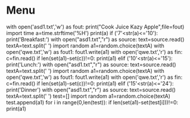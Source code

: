 # Menu
with open('asd1.txt','w') as fout:
    print("Cook Juice Kazy Apple",file=fout)
import time
a=time.strftime('%H')
print(a)
if ('7'<str(a)<='10'):
    print('Breakfast:')
    with open("asd1.txt","r") as source:
             text=source.read()
             textA=text.split(' ')
             import random
             a1=random.choice(textA)
             with open('qwe.txt','w') as fout1:
                 fout1.write(a1)
                 with open('qwe.txt','r') as fin:
                     c=fin.read()
                     if len(set(a1)-set(c))!=0:
                         print(a1)
elif ('10'<str(a)<='15'):
    print('Lunch:')
    with open("asd1.txt","r") as source:
             text=source.read()
             textA=text.split(' ')
             import random
             a1=random.choice(textA)
             with open('qwe.txt','w') as fout1:
                 fout1.write(a1)
                 with open('qwe.txt','r') as fin:
                     c=fin.read()
                     if len(set(a1)-set(c))!=0:
                         print(a1)
elif ('15'<str(a)<='24'):
    print('Dinner')
    with open("asd1.txt","r") as source:
             text=source.read()
             textA=text.split(' ')
             test=[]
             import random
             a1=random.choice(textA)
             test.append(a1)
             for i in range(0,len(test)):
                     if len(set(a1)-set(test[i]))!=0:
                         print(a1)
